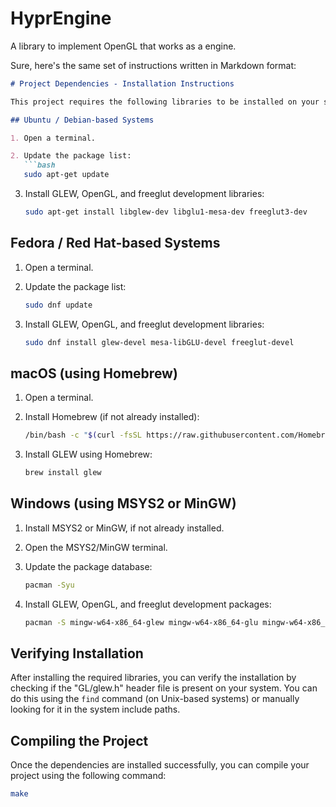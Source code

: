 # HyprEngine

A library to implement OpenGL that works as a engine.

Sure, here's the same set of instructions written in Markdown format:

```markdown
# Project Dependencies - Installation Instructions

This project requires the following libraries to be installed on your system: GLEW, OpenGL, and freeglut. Below are the instructions for installing these libraries on different operating systems.

## Ubuntu / Debian-based Systems

1. Open a terminal.

2. Update the package list:
   ```bash
   sudo apt-get update
   ```

3. Install GLEW, OpenGL, and freeglut development libraries:
   ```bash
   sudo apt-get install libglew-dev libglu1-mesa-dev freeglut3-dev
   ```

## Fedora / Red Hat-based Systems

1. Open a terminal.

2. Update the package list:
   ```bash
   sudo dnf update
   ```

3. Install GLEW, OpenGL, and freeglut development libraries:
   ```bash
   sudo dnf install glew-devel mesa-libGLU-devel freeglut-devel
   ```

## macOS (using Homebrew)

1. Open a terminal.

2. Install Homebrew (if not already installed):
   ```bash
   /bin/bash -c "$(curl -fsSL https://raw.githubusercontent.com/Homebrew/install/HEAD/install.sh)"
   ```

3. Install GLEW using Homebrew:
   ```bash
   brew install glew
   ```

## Windows (using MSYS2 or MinGW)

1. Install MSYS2 or MinGW, if not already installed.

2. Open the MSYS2/MinGW terminal.

3. Update the package database:
   ```bash
   pacman -Syu
   ```

4. Install GLEW, OpenGL, and freeglut development packages:
   ```bash
   pacman -S mingw-w64-x86_64-glew mingw-w64-x86_64-glu mingw-w64-x86_64-freeglut
   ```

## Verifying Installation

After installing the required libraries, you can verify the installation by checking if the "GL/glew.h" header file is present on your system. You can do this using the `find` command (on Unix-based systems) or manually looking for it in the system include paths.

## Compiling the Project

Once the dependencies are installed successfully, you can compile your project using the following command:
```bash
make
```

